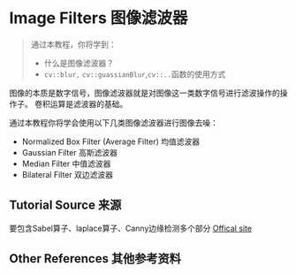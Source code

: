 # Image Filters 图像滤波器

> 通过本教程，你将学到：
> + 什么是图像滤波器？
> + `cv::blur,` `cv::guassianBlur`,`cv::..`函数的使用方式

图像的本质是数字信号，图像滤波器就是对图像这一类数字信号进行滤波操作的操作子。 
卷积运算是滤波器的基础。
 
通过本教程你将学会使用以下几类图像滤波器进行图像去噪：
+ Normalized Box Filter (Average Filter) 均值滤波器
+ Gaussian Filter 高斯滤波器
+ Median Filter 中值滤波器
+ Bilateral Filter 双边滤波器

## Tutorial Source 来源
要包含Sabel算子、laplace算子、Canny边缘检测多个部分
[Offical site](http://www.opencv.org.cn/opencvdoc/2.3.2/html/doc/tutorials/imgproc/gausian_median_blur_bilateral_filter/gausian_median_blur_bilateral_filter.html#smoothing)

## Other References 其他参考资料